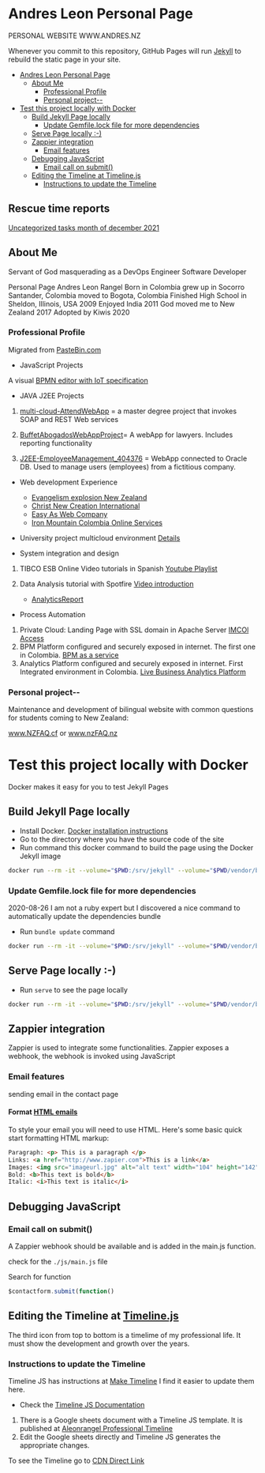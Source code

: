 # Andres Leon Personal Page
PERSONAL WEBSITE WWW.ANDRES.NZ

Whenever you commit to this repository, GitHub Pages will run [Jekyll](https://jekyllrb.com/) to rebuild the static page in your site.

- [Andres Leon Personal Page](#andres-leon-personal-page)
  - [About Me](#about-me)
    - [Professional Profile](#professional-profile)
    - [Personal project--](#personal-project--)
- [Test this project locally with Docker](#test-this-project-locally-with-docker)
  - [Build Jekyll Page locally](#build-jekyll-page-locally)
    - [Update Gemfile.lock file for more dependencies](#update-gemfilelock-file-for-more-dependencies)
  - [Serve Page locally :-)](#serve-page-locally--)
  - [Zappier integration](#zappier-integration)
    - [Email features](#email-features)
  - [Debugging JavaScript](#debugging-javascript)
    - [Email call on submit()](#email-call-on-submit)
  - [Editing the Timeline at Timeline.js](#editing-the-timeline-at-timelinejs)
    - [Instructions to update the Timeline](#instructions-to-update-the-timeline)

## Rescue time reports
[Uncategorized tasks month of december 2021](https://www.rescuetime.com/browse/overview/1/by/rank/for/the/month/of/2021-12-1/?schedule_id=7865667)

## About Me
Servant of God masquerading as a DevOps Engineer Software Developer

Personal Page Andres Leon Rangel Born in Colombia
grew up in Socorro Santander, Colombia
moved to Bogota, Colombia
Finished High School in Sheldon, Illinois, USA 2009
Enjoyed India 2011
God moved me to New Zealand 2017
Adopted by Kiwis 2020

### Professional Profile
Migrated from [PasteBin.com](https://pastebin.com/raw/K8qm2NqZ)

- JavaScript Projects

A visual [BPMN editor with IoT specification](http://andres.nz/BPMN-For-IoT-Editor/)

- JAVA J2EE Projects

1. [multi-cloud-AttendWebApp](https://github.com/aleon1220/multi-cloud-AttendWebApp) = a master degree project that invokes SOAP and REST Web services

1. [BuffetAbogadosWebAppProject](https://github.com/aleon1220/BuffetAbogadosWebAppProject)= A webApp for lawyers. Includes reporting functionality

1. [J2EE-EmployeeManagement_404376](https://github.com/aleon1220/J2EE-EmployeeManagement_404376) = WebApp connected to Oracle DB. Used to manage users (employees) from a fictitious company. 

- Web development Experience
    - [Evangelism explosion New Zealand](www.ee.org.nz)
    - [Christ New Creation International](http://cncinternational.org/)
    - [Easy As Web Company](https://easyasweb.co.nz/#work)
    - [Iron Mountain Colombia Online Services](https://www.imcolonline.com/)


- University project multicloud environment [Details](https://tinyurl.com/SOA-MCLOUD)

- System integration and design
1.	TIBCO ESB Online Video tutorials in Spanish [Youtube Playlist](https://www.youtube.com/playlist?list=PLYKl7T_I63IsJWCQYzJg1WFD10CoxglII)
1.	Data Analysis tutorial with Spotfire [Video introduction](https://youtu.be/NkRo1r_r7OQ?list=PLYKl7T_I63IuU6nPDhm2dmuLqzYCDLRhc)

    - [AnalyticsReport](www.tinyurl.com/AleonAnalyticsReport)

- Process Automation
1.	Private Cloud: Landing Page with SSL domain in Apache Server
    [IMCOl Access](https://www.imcolonline.com/)
4.	BPM Platform configured and securely exposed in internet. The first one in Colombia.
    [BPM as a service](https://www.imcolonline.com/p/openspace/openspace.html)
5.	Analytics Platform configured and securely exposed in internet. First Integrated environment in Colombia.
    [Live Business Analytics Platform](https://www.imcolonline.com/spotfire/)
    <!-- operador/Imco* -->

### Personal project--
Maintenance and development of bilingual website with common questions for students coming to New Zealand: 

www.NZFAQ.cf or www.nzFAQ.nz
# Test this project locally with Docker
Docker makes it easy for you to test Jekyll Pages

## Build Jekyll Page locally
- Install Docker. [Docker installation instructions](https://docs.docker.com/get-docker/)
- Go to the directory where you have the source code of the site
- Run command this docker command to build the page using the Docker Jekyll image

``` bash
docker run --rm -it --volume="$PWD:/srv/jekyll" --volume="$PWD/vendor/bundle:/usr/local/bundle" --env JEKYLL_ENV=production jekyll/jekyll:3.8 jekyll build
```

### Update Gemfile.lock file for more dependencies
2020-08-26 I am not a ruby expert but I discovered a nice command to automatically update the dependencies bundle
- Run `bundle update` command
``` bash
docker run --rm -it --volume="$PWD:/srv/jekyll" --volume="$PWD/vendor/bundle:/usr/local/bundle" --env JEKYLL_ENV=production jekyll/jekyll:3.8 bundle update
```

## Serve Page locally :-) 
- Run `serve` to see the page locally

``` bash
docker run --rm -it --volume="$PWD:/srv/jekyll" --volume="$PWD/vendor/bundle:/usr/local/bundle" --env JEKYLL_ENV=production jekyll/jekyll:3.8 jekyll serve
```

## Zappier integration
Zappier is used to integrate some functionalities. Zappier exposes a webhook, the webhook is invoked using JavaScript

### Email features
sending email in the contact page
#### Format [HTML emails](https://zapier.com/help/create/email-and-text-messages/send-emails-in-zaps#common-problems-email)
To style your email you will need to use HTML. Here's some basic quick start formatting HTML markup:

``` html
Paragraph: <p> This is a paragraph </p>
Links: <a href="http://www.zapier.com">This is a link</a>
Images: <img src="imageurl.jpg" alt="alt text" width="104" height="142">
Bold: <b>This text is bold</b>
Italic: <i>This text is italic</i>
```
## Debugging JavaScript

### Email call on submit()
A Zappier webhook should be available and is added in the main.js function.

check for the `./js/main.js` file

Search for function
``` javascript
$contactform.submit(function() 
```
## Editing the Timeline at [Timeline.js](https://timeline.knightlab.com/)
The third icon from top to bottom is a timelime of my professional life. It must show the development and growth over the years.
### Instructions to update the Timeline
Timeline JS has instructions at [Make Timeline](https://timeline.knightlab.com/#make) I find it easier to update them here.

- Check the [Timeline JS Documentation](http://timeline.knightlab.com/docs/index.html)

1. There is a Google sheets document with a Timeline JS template. It is published at [Aleonrangel Professional Timeline](https://docs.google.com/spreadsheets/d/e/2PACX-1vTA5gLh2-jJJFkM_L2WLx913aEpHNY0cQdCjKnRmO-iW0713mfjI3Wu1I8x-NqsRt66yjnOQomNBEpb/pubhtml)
1. Edit the Google sheets directly and Timeline JS generates the appropriate changes.

To see the Timeline go to [CDN Direct Link](https://cdn.knightlab.com/libs/timeline3/latest/embed/index.html?source=1G1b9cEH8MR9pjio6ZaprRYcIzoJhcrmAcyuUfSbZscM&font=Default&lang=en&debug=true&initial_zoom=3&height=650)

